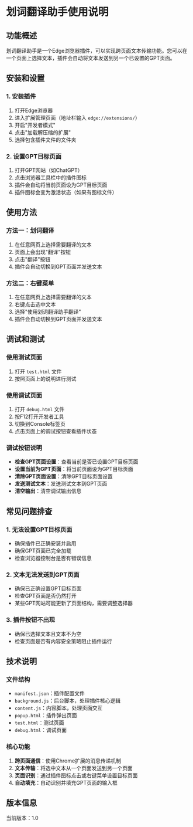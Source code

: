 # 划词翻译助手使用说明

## 功能概述

划词翻译助手是一个Edge浏览器插件，可以实现跨页面文本传输功能。您可以在一个页面上选择文本，插件会自动将文本发送到另一个已设置的GPT页面。

## 安装和设置

### 1. 安装插件
1. 打开Edge浏览器
2. 进入扩展管理页面（地址栏输入 `edge://extensions/`）
3. 开启"开发者模式"
4. 点击"加载解压缩的扩展"
5. 选择包含插件文件的文件夹

### 2. 设置GPT目标页面
1. 打开GPT网站（如ChatGPT）
2. 点击浏览器工具栏中的插件图标
3. 插件会自动将当前页面设为GPT目标页面
4. 插件图标会变为激活状态（如果有图标文件）

## 使用方法

### 方法一：划词翻译
1. 在任意网页上选择需要翻译的文本
2. 页面上会出现"翻译"按钮
3. 点击"翻译"按钮
4. 插件会自动切换到GPT页面并发送文本

### 方法二：右键菜单
1. 在任意网页上选择需要翻译的文本
2. 右键点击选中文本
3. 选择"使用划词翻译助手翻译"
4. 插件会自动切换到GPT页面并发送文本

## 调试和测试

### 使用测试页面
1. 打开 `test.html` 文件
2. 按照页面上的说明进行测试

### 使用调试页面
1. 打开 `debug.html` 文件
2. 按F12打开开发者工具
3. 切换到Console标签页
4. 点击页面上的调试按钮查看插件状态

### 调试按钮说明
- **检查GPT页面设置**：查看当前是否已设置GPT目标页面
- **设置当前为GPT页面**：将当前页面设为GPT目标页面
- **清除GPT页面设置**：清除GPT目标页面设置
- **发送测试文本**：发送测试文本到GPT页面
- **清空输出**：清空调试输出信息

## 常见问题排查

### 1. 无法设置GPT目标页面
- 确保插件已正确安装并启用
- 确保GPT页面已完全加载
- 检查浏览器控制台是否有错误信息

### 2. 文本无法发送到GPT页面
- 确保已正确设置GPT目标页面
- 检查GPT页面是否仍然打开
- 某些GPT网站可能更新了页面结构，需要调整选择器

### 3. 插件按钮不出现
- 确保已选择文本且文本不为空
- 检查页面是否有内容安全策略阻止插件运行

## 技术说明

### 文件结构
- `manifest.json`：插件配置文件
- `background.js`：后台脚本，处理插件核心逻辑
- `content.js`：内容脚本，处理页面交互
- `popup.html`：插件弹出页面
- `test.html`：测试页面
- `debug.html`：调试页面

### 核心功能
1. **跨页面通信**：使用Chrome扩展的消息传递机制
2. **文本传输**：将选中文本从一个页面发送到另一个页面
3. **页面识别**：通过插件图标点击或右键菜单设置目标页面
4. **自动填充**：自动识别并填充GPT页面的输入框

## 版本信息
当前版本：1.0